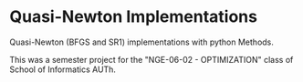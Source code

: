 # Quasi-Newton Implementations

Quasi-Newton (BFGS and SR1) implementations with python Methods. 

This was a semester project for the "NGE-06-02 - OPTIMIZATION" class of School of Informatics AUTh.
